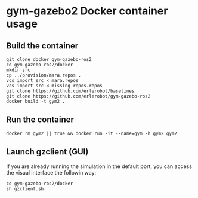 # gym-gazebo2 Docker container usage

## Build the container

```shell
git clone docker gym-gazebo-ros2
cd gym-gazebo-ros2/docker
mkdir src
cp ../provision/mara.repos .
vcs import src < mara.repos
vcs import src < missing-repos.repos
git clone https://github.com/erlerobot/baselines
git clone https://github.com/erlerobot/gym-gazebo-ros2
docker build -t gym2 .
```

## Run the container

```shell
docker rm gym2 || true && docker run -it --name=gym -h gym2 gym2
```

## Launch gzclient (GUI)
If you are already running the simulation in the default port, you can access the visual interface the followin way:
```shell
cd gym-gazebo-ros2/docker
sh gzclient.sh
```
